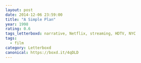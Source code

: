 ```yaml
---
layout: post 
date: 2014-12-06 23:59:00
title: "A Simple Plan"
year: 1998
rating: 0.6
tags_letterboxd: narrative, Netflix, streaming, HDTV, NYC
tags:
  - film
category: Letterboxd
canonical: https://boxd.it/4qDLD
---
```

